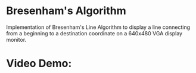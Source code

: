 # Bresenham's Algorithm
Implementation of Bresenham's Line Algorithm to display a line connecting from a beginning to a destination coordinate on a 640x480 VGA display monitor.

# Video Demo:
